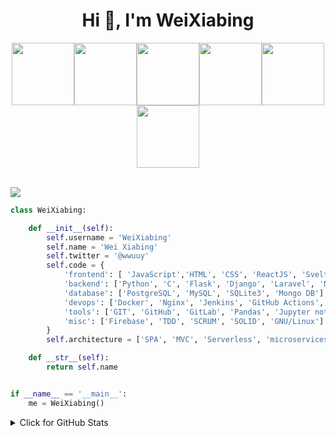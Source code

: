 <h1 align="center">Hi 👋, I'm WeiXiabing</h1>

<p align="center">
  <img src="https://cdn.jsdelivr.net/gh/weixiabing/weixiabing/file/1.webp" width="100"><img src="https://cdn.jsdelivr.net/gh/weixiabing/weixiabing/file/2.webp" width="100"><img src="https://cdn.jsdelivr.net/gh/weixiabing/weixiabing/file/3.webp" width="100"><img src="https://cdn.jsdelivr.net/gh/weixiabing/weixiabing/file/4.webp" width="100"><img src="https://cdn.jsdelivr.net/gh/weixiabing/weixiabing/file/5.webp" width="100"><img src="https://cdn.jsdelivr.net/gh/weixiabing/weixiabing/file/6.webp" width="100"><br><br>

  
  ![](https://cdn.jsdelivr.net/gh/weixiabing/weixiabing/header_.png)







  


```python
class WeiXiabing:

    def __init__(self):
        self.username = 'WeiXiabing'
        self.name = 'Wei Xiabing'
        self.twitter = '@wwuuy'
        self.code = {
            'frontend': [ 'JavaScript','HTML', 'CSS', 'ReactJS', 'Svelte', 'Boostrap', 'TailWind'],
            'backend': ['Python', 'C', 'Flask', 'Django', 'Laravel', 'NodeJS', 'Odoo'],
            'database': ['PostgreSQL', 'MySQL', 'SQLite3', 'Mongo DB'],
            'devops': ['Docker', 'Nginx', 'Jenkins', 'GitHub Actions', 'AWS', 'Heroku'],
            'tools': ['GIT', 'GitHub', 'GitLab', 'Pandas', 'Jupyter notebook', 'SQLAlchemy', 'Redis', 'Celery'],
            'misc': ['Firebase', 'TDD', 'SCRUM', 'SOLID', 'GNU/Linux']
        }
        self.architecture = ['SPA', 'MVC', 'Serverless', 'microservices']

    def __str__(self):
        return self.name


if __name__ == '__main__':
    me = WeiXiabing()


```
  
<details>
<summary>Click for GitHub Stats</summary>
<p>
    <img align='left' alt = "GitHub Stats" src="https://github-readme-stats.vercel.app/api?username=weixiabing&show_icons=true&hide=issues&icon_color=000000&hide_border=true&title_color=5391FE&text_color=555&theme=radical">
    <img align='left' height="170" alt = "Top Language" src="https://github-readme-stats.vercel.app/api/top-langs/?username=weixiabing&hide=html,&hide_border=true&title_color=5391FE&text_color=555&theme=radical"
</p>
</details>


